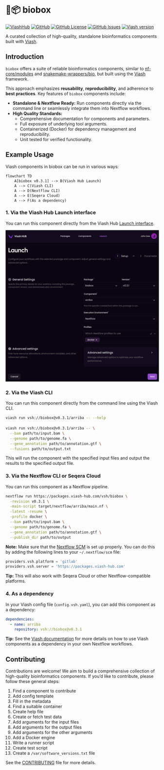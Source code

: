 

# 🌱📦 biobox

[![ViashHub](https://img.shields.io/badge/ViashHub-biobox-7a4baa.svg)](https://www.viash-hub.com/packages/biobox)
[![GitHub](https://img.shields.io/badge/GitHub-viash--hub%2Fbiobox-blue.svg)](https://github.com/viash-hub/biobox)
[![GitHub
License](https://img.shields.io/github/license/viash-hub/biobox.svg)](https://github.com/viash-hub/biobox/blob/main/LICENSE)
[![GitHub
Issues](https://img.shields.io/github/issues/viash-hub/biobox.svg)](https://github.com/viash-hub/biobox/issues)
[![Viash
version](https://img.shields.io/badge/Viash-v0.9.4-blue.svg)](https://viash.io)

A curated collection of high-quality, standalone bioinformatics
components built with [Viash](https://viash.io).

## Introduction

`biobox` offers a suite of reliable bioinformatics components, similar
to [nf-core/modules](https://github.com/nf-core/modules) and
[snakemake-wrappers/bio](https://github.com/snakemake/snakemake-wrappers/tree/master/bio),
but built using the [Viash](https://viash.io) framework.

This approach emphasizes **reusability**, **reproducibility**, and
adherence to **best practices**. Key features of `biobox` components
include:

- **Standalone & Nextflow Ready:** Run components directly via the
  command line or seamlessly integrate them into Nextflow workflows.
- **High Quality Standards:**
  - Comprehensive documentation for components and parameters.
  - Full exposure of underlying tool arguments.
  - Containerized (Docker) for dependency management and
    reproducibility.
  - Unit tested for verified functionality.

## Example Usage

Viash components in biobox can be run in various ways:

``` mermaid lang="mermaid"
flowchart TD
    A[biobox v0.3.1] --> B(Viash Hub Launch)
    A --> C(Viash CLI)
    A --> D(Nextflow CLI)
    A --> E(Seqera Cloud)
    A --> F(As a dependency)
```

### 1. Via the Viash Hub Launch interface

You can run this component directly from the Viash Hub [Launch
interface](https://www.viash-hub.com/launch?package=biobox&version=v0.3.1&component=arriba&runner=Executable).

![](docs/viash-hub.png)

### 2. Via the Viash CLI

You can run this component directly from the command line using the
Viash CLI.

``` bash
viash run vsh://biobox@v0.3.1/arriba -- --help

viash run vsh://biobox@v0.3.1/arriba -- \
  --bam path/to/input.bam \
  --genome path/to/genome.fa \
  --gene_annotation path/to/annotation.gtf \
  --fusions path/to/output.txt
```

This will run the component with the specified input files and output
the results to the specified output file.

### 3. Via the Nextflow CLI or Seqera Cloud

You can run this component as a Nextflow pipeline.

``` bash
nextflow run https://packages.viash-hub.com/vsh/biobox \
  -revision v0.3.1 \
  -main-script target/nextflow/arriba/main.nf \
  -latest -resume \
  -profile docker \
  --bam path/to/input.bam \
  --genome path/to/genome.fa \
  --gene_annotation path/to/annotation.gtf \
  --publish_dir path/to/output
```

**Note:** Make sure that the [Nextflow
SCM](https://www.nextflow.io/docs/latest/git.html#git-configuration) is
set up properly. You can do this by adding the following lines to your
`~/.nextflow/scm` file:

``` groovy
providers.vsh.platform = 'gitlab'
providers.vsh.server = 'https://packages.viash-hub.com'
```

**Tip:** This will also work with Seqera Cloud or other
Nextflow-compatible platforms.

### 4. As a dependency

In your Viash config file (`config.vsh.yaml`), you can add this
component as a dependency:

``` yaml
dependencies:
  - name: arriba
    repository: vsh://biobox@v0.3.1
```

**Tip:** See the [Viash
documentation](https://viash.io/guide/nextflow_vdsl3/create-a-pipeline.html#pipeline-as-a-component)
for more details on how to use Viash components as a dependency in your
own Nextflow workflows.

## Contributing

Contributions are welcome! We aim to build a comprehensive collection of
high-quality bioinformatics components. If you’d like to contribute,
please follow these general steps:

1.  Find a component to contribute
2.  Add config template
3.  Fill in the metadata
4.  Find a suitable container
5.  Create help file
6.  Create or fetch test data
7.  Add arguments for the input files
8.  Add arguments for the output files
9.  Add arguments for the other arguments
10. Add a Docker engine
11. Write a runner script
12. Create test script
13. Create a `/var/software_versions.txt` file

See the
[CONTRIBUTING](https://github.com/viash-hub/biobox/blob/main/CONTRIBUTING.md)
file for more details.
